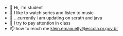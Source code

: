- 👋 Hi, I’m student
- 👀 I like to watch series and listen to music
- 🌱 ...currently i am updating on scrath and java
- 💞️ I try to pay attention in class
- 📫  how to reach me klein.emanuelly@escola.pr.gov.br
<!---
25082006/25082006 is a ✨ special ✨ repository because its `README.md` (this file) appears on your GitHub profile.
You can click the Preview link to take a look at your changes.
--->
